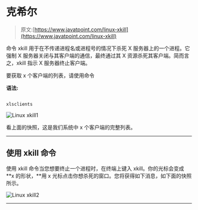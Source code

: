 # 克希尔

> 原文:[https://www.javatpoint.com/linux-xkill](https://www.javatpoint.com/linux-xkill)

命令 xkill 用于在不传递进程名或进程号的情况下杀死 X 服务器上的一个进程。它强制 X 服务器关闭与其客户端的通信，最终通过其 X 资源杀死其客户端。简而言之，xkill 指示 X 服务器终止客户端。

要获取 x 个客户端的列表，请使用命令

**语法:**

```

xlsclients

```

![Linux xkill1](../Images/3158a4f12dc2a7160218915477dcb47f.png)

看上面的快照，这是我们系统中 x 个客户端的完整列表。

* * *

## 使用 xkill 命令

使用 xkill 命令当您想要终止一个进程时，在终端上键入 xkill。你的光标会变成 **x 的形状，**用 x 光标点击你想杀死的窗口。您将获得如下消息，如下面的快照所示。

![Linux xkill2](../Images/95d4e734d04dca2eccdf0c3bac13f86d.png)

* * *